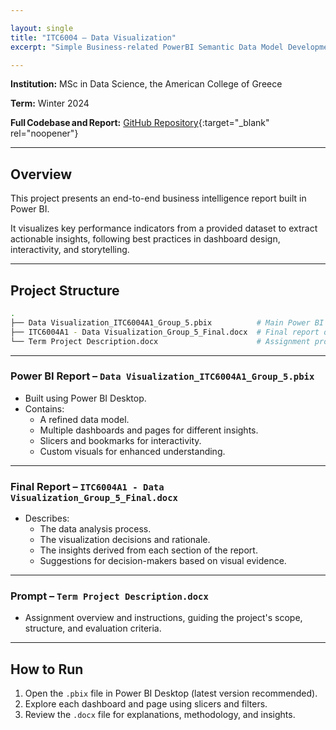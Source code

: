```yaml
---

layout: single
title: "ITC6004 – Data Visualization"
excerpt: "Simple Business-related PowerBI Semantic Data Model Development"

---
```


**Institution:** MSc in Data Science, the American College of Greece

**Term:** Winter 2024  

**Full Codebase and Report:** [GitHub Repository](https://github.com/C-Kapsalis/ITC6004---Data-Visualization){:target="_blank" rel="noopener"}

---

## Overview  

This project presents an end-to-end business intelligence report built in Power BI. 

It visualizes key performance indicators from a provided dataset to extract actionable insights, following best practices in dashboard design, interactivity, and storytelling.

---

## Project Structure

```bash
.
├── Data Visualization_ITC6004A1_Group_5.pbix          # Main Power BI report
├── ITC6004A1 - Data Visualization_Group_5_Final.docx  # Final report documentation
└── Term Project Description.docx                      # Assignment prompt
```

---


### Power BI Report – `Data Visualization_ITC6004A1_Group_5.pbix`

- Built using Power BI Desktop.
- Contains:
  - A refined data model.
  - Multiple dashboards and pages for different insights.
  - Slicers and bookmarks for interactivity.
  - Custom visuals for enhanced understanding.

---


### Final Report – `ITC6004A1 - Data Visualization_Group_5_Final.docx`

- Describes:
  - The data analysis process.
  - The visualization decisions and rationale.
  - The insights derived from each section of the report.
  - Suggestions for decision-makers based on visual evidence.

---


### Prompt – `Term Project Description.docx`

- Assignment overview and instructions, guiding the project's scope, structure, and evaluation criteria.

---


## How to Run

1. Open the `.pbix` file in Power BI Desktop (latest version recommended).
2. Explore each dashboard and page using slicers and filters.
3. Review the `.docx` file for explanations, methodology, and insights.
